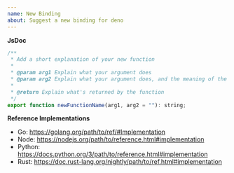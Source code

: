```yaml
---
name: New Binding
about: Suggest a new binding for deno
---
```


**JsDoc**
```javascript
/**
 * Add a short explanation of your new function
 * 
 * @param arg1 Explain what your argument does
 * @param arg2 Explain what your argument does, and the meaning of the default value if any
 * 
 * @return Explain what's returned by the function
 */
export function newFunctionName(arg1, arg2 = ""): string;
```

**Reference Implementations**
  - Go: https://golang.org/path/to/ref/#Implementation
  - Node: https://nodejs.org/path/to/reference.html#implementation
  - Python: https://docs.python.org/3/path/to/reference.html#implementation
  - Rust: https://doc.rust-lang.org/nightly/path/to/ref.html#implementation
 
